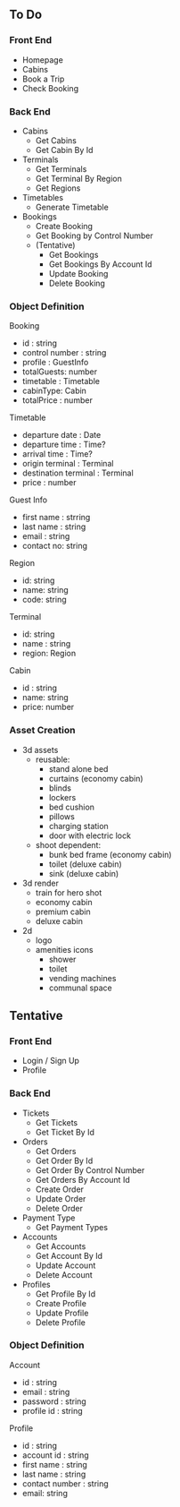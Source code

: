 ## To Do

### Front End
- Homepage
- Cabins
- Book a Trip
- Check Booking

### Back End
- Cabins
    - Get Cabins
    - Get Cabin By Id
- Terminals
    - Get Terminals
    - Get Terminal By Region
    - Get Regions
- Timetables
    - Generate Timetable
- Bookings
    - Create Booking
    - Get Booking by Control Number
    - (Tentative)
        - Get Bookings
        - Get Bookings By Account Id
        - Update Booking
        - Delete Booking

### Object Definition

Booking
- id : string
- control number : string
- profile : GuestInfo
- totalGuests: number
- timetable : Timetable
- cabinType: Cabin
- totalPrice : number 

Timetable
- departure date : Date
- departure time : Time?
- arrival time : Time?
- origin terminal : Terminal
- destination terminal : Terminal
- price : number

Guest Info
- first name : strring
- last name : string
- email : string
- contact no: string

Region
- id: string
- name: string
- code: string

Terminal
- id: string
- name : string
- region: Region

Cabin
- id : string
- name: string
- price: number

### Asset Creation

- 3d assets
    - reusable:
        - stand alone bed
        - curtains (economy cabin)
        - blinds
        - lockers
        - bed cushion
        - pillows
        - charging station
        - door with electric lock
    - shoot dependent:
        - bunk bed frame (economy cabin)
        - toilet (deluxe cabin)
        - sink (deluxe cabin)
- 3d render
    - train for hero shot
    - economy cabin 
    - premium cabin
    - deluxe cabin
- 2d
    - logo
    - amenities icons
        - shower
        - toilet
        - vending machines
        - communal space


## Tentative

### Front End
- Login / Sign Up
- Profile

### Back End
- Tickets
    - Get Tickets
    - Get Ticket By Id
- Orders
    - Get Orders
    - Get Order By Id
    - Get Order By Control Number
    - Get Orders By Account Id
    - Create Order
    - Update Order
    - Delete Order
- Payment Type
    - Get Payment Types
- Accounts
    - Get Accounts
    - Get Account By Id
    - Update Account
    - Delete Account
- Profiles
    - Get Profile By Id
    - Create Profile
    - Update Profile
    - Delete Profile

### Object Definition

Account
- id : string
- email : string
- password : string
- profile id : string

Profile
- id : string
- account id : string
- first name : string
- last name : string
- contact number : string
- email: string